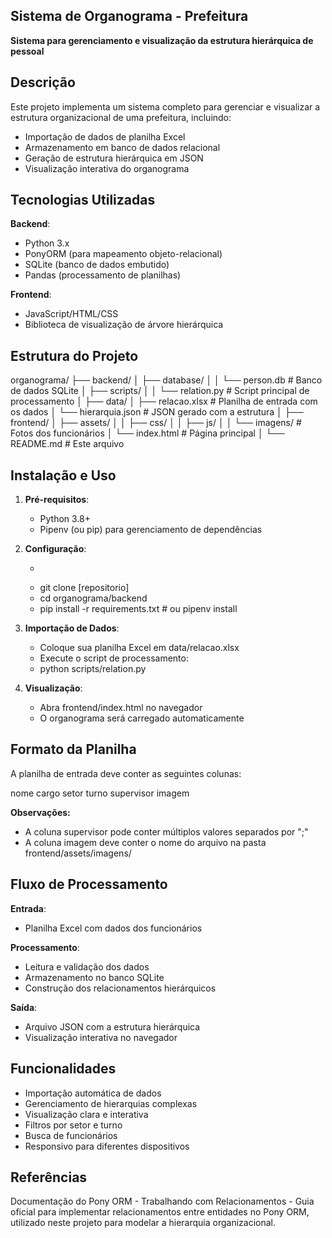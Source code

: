 ## Sistema de Organograma - Prefeitura

**Sistema para gerenciamento e visualização da estrutura hierárquica de pessoal**

## Descrição

Este projeto implementa um sistema completo para gerenciar e visualizar a estrutura organizacional de uma prefeitura, incluindo:

- Importação de dados de planilha Excel
- Armazenamento em banco de dados relacional
- Geração de estrutura hierárquica em JSON
- Visualização interativa do organograma

## Tecnologias Utilizadas

 **Backend**:
  - Python 3.x
  - PonyORM (para mapeamento objeto-relacional)
  - SQLite (banco de dados embutido)
  - Pandas (processamento de planilhas)

 **Frontend**:
  - JavaScript/HTML/CSS
  - Biblioteca de visualização de árvore hierárquica

## Estrutura do Projeto
organograma/
├── backend/
│ ├── database/
│ │ └── person.db # Banco de dados SQLite
│ ├── scripts/
│ │ └── relation.py # Script principal de processamento
│
├── data/
│ ├── relacao.xlsx # Planilha de entrada com os dados
│ └── hierarquia.json # JSON gerado com a estrutura
│
├── frontend/
│ ├── assets/
│ │ ├── css/
│ │ ├── js/
│ │ └── imagens/ # Fotos dos funcionários
│ └── index.html # Página principal
│
└── README.md # Este arquivo

## Instalação e Uso

1. **Pré-requisitos**:
   - Python 3.8+
   - Pipenv (ou pip) para gerenciamento de dependências

2. **Configuração**:
   - ```bash
   - git clone [repositorio]
   - cd organograma/backend
   - pip install -r requirements.txt  # ou pipenv install
   
3. **Importação de Dados**:
   - Coloque sua planilha Excel em data/relacao.xlsx
   - Execute o script de processamento:
   - python scripts/relation.py

4. **Visualização**:
   - Abra frontend/index.html no navegador
   - O organograma será carregado automaticamente

## Formato da Planilha
A planilha de entrada deve conter as seguintes colunas:

nome	cargo	setor	turno	supervisor	imagem

**Observações:**
   - A coluna supervisor pode conter múltiplos valores separados por ";"
   - A coluna imagem deve conter o nome do arquivo na pasta frontend/assets/imagens/

## Fluxo de Processamento

**Entrada**: 
   - Planilha Excel com dados dos funcionários

**Processamento**:
   - Leitura e validação dos dados
   - Armazenamento no banco SQLite
   - Construção dos relacionamentos hierárquicos

**Saída**:
   - Arquivo JSON com a estrutura hierárquica
   - Visualização interativa no navegador

## Funcionalidades
   - Importação automática de dados
   - Gerenciamento de hierarquias complexas
   - Visualização clara e interativa
   - Filtros por setor e turno
   - Busca de funcionários
   - Responsivo para diferentes dispositivos

## Referências
Documentação do Pony ORM - Trabalhando com Relacionamentos - Guia oficial para implementar relacionamentos entre entidades no Pony ORM, utilizado neste projeto para modelar a hierarquia organizacional.
